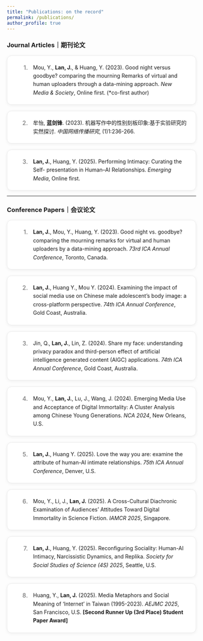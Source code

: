 ```yaml
---
title: "Publications: on the record"
permalink: /publications/
author_profile: true
---
```


<style>
    /* 强制拓宽本页面的主内容区域 */
    .page__inner-wrap {
        max-width: 1600px !important;
    }
    /* 出版物列表的容器 */
    .publication-list {
        display: grid;
        grid-template-columns: 1fr;
        gap: 1rem;
        counter-reset: pub-counter;
        margin-top: 1rem;
    }
    /* 单个出版物卡片的样式 */
    .publication-card {
        display: flex;
        align-items: flex-start;
        gap: 1em;
        background: white;
        border: 1px solid #e9e9e9;
        border-radius: 12px;
        padding: 1.25rem 1.5rem;
        box-shadow: 0 2px 8px rgba(0,0,0,0.06);
        transition: transform 0.2s ease, box-shadow 0.2s ease;
        line-height: 1.6;
    }
    .publication-card:hover {
        transform: translateY(-4px);
        box-shadow: 0 6px 16px rgba(0,0,0,0.1);
    }
    .publication-card::before {
        counter-increment: pub-counter;
        content: counter(pub-counter) ".";
        font-weight: 600;
        font-size: 1.1em;
        color: #888;
        min-width: 2em;
        text-align: right;
    }
    .publication-content {
        flex: 1;
    }
</style>

<h3>Journal Articles｜期刊论文</h3>
<div class="publication-list">
    <div class="publication-card"><div class="publication-content">Mou, Y., <strong>Lan, J.</strong>, & Huang, Y. (2023). Good night versus goodbye? comparing the mourning Remarks of virtual and human uploaders through a data-mining approach. <em>New Media & Society</em>, Online first. (*co-first author)</div></div>
    <div class="publication-card"><div class="publication-content">牟怡, <strong>蓝剑锋</strong>. (2023). 机器写作中的性别刻板印象:基于实验研究的实然探讨. <em>中国网络传播研究</em>, (1)1:236-266.</div></div>
    <div class="publication-card"><div class="publication-content"><strong>Lan, J.</strong>, Huang, Y. (2025). Performing Intimacy: Curating the Self- presentation in Human–AI Relationships. <em>Emerging Media</em>, Online first.</div></div>
</div>

<hr />

<h3>Conference Papers｜会议论文</h3>
<div class="publication-list">
    <div class="publication-card"><div class="publication-content"><strong>Lan, J.</strong>, Mou, Y., Huang, Y. (2023). Good night vs. goodbye? comparing the mourning remarks for virtual and human uploaders by a data-mining approach. <em>73rd ICA Annual Conference</em>, Toronto, Canada.</div></div>
    <div class="publication-card"><div class="publication-content"><strong>Lan, J.</strong>, Huang Y., Mou Y. (2024). Examining the impact of social media use on Chinese male adolescent’s body image: a cross-platform perspective. <em>74th ICA Annual Conference</em>, Gold Coast, Australia.</div></div>
    <div class="publication-card"><div class="publication-content">Jin, Q., <strong>Lan, J.</strong>, Lin, Z. (2024). Share my face: understanding privacy paradox and third-person effect of artificial intelligence generated content (AIGC) applications. <em>74th ICA Annual Conference</em>, Gold Coast, Australia.</div></div>
    <div class="publication-card"><div class="publication-content">Mou, Y., <strong>Lan, J.</strong>, Lu, J., Wang, J. (2024). Emerging Media Use and Acceptance of Digital Immortality: A Cluster Analysis among Chinese Young Generations. <em>NCA 2024</em>, New Orleans, U.S.</div></div>
    <div class="publication-card"><div class="publication-content"><strong>Lan, J.</strong>, Huang Y. (2025). Love the way you are: examine the attribute of human-AI intimate relationships. <em>75th ICA Annual Conference</em>, Denver, U.S.</div></div>
    <div class="publication-card"><div class="publication-content">Mou, Y., Li, J., <strong>Lan, J.</strong> (2025). A Cross-Cultural Diachronic Examination of Audiences’ Attitudes Toward Digital Immortality in Science Fiction. <em>IAMCR 2025</em>, Singapore.</div></div>
    <div class="publication-card"><div class="publication-content"><strong>Lan, J.</strong>, Huang, Y. (2025). Reconfiguring Sociality: Human-AI Intimacy, Narcissistic Dynamics, and Replika. <em>Society for Social Studies of Science (4S) 2025</em>, Seattle, U.S.</div></div>
    <div class="publication-card"><div class="publication-content">Huang, Y., <strong>Lan, J.</strong> (2025). Media Metaphors and Social Meaning of ‘Internet’ in Taiwan (1995-2023). <em>AEJMC 2025</em>, San Francisco, U.S. <strong>[Second Runner Up (3rd Place) Student Paper Award]</strong></div></div>
</div>

